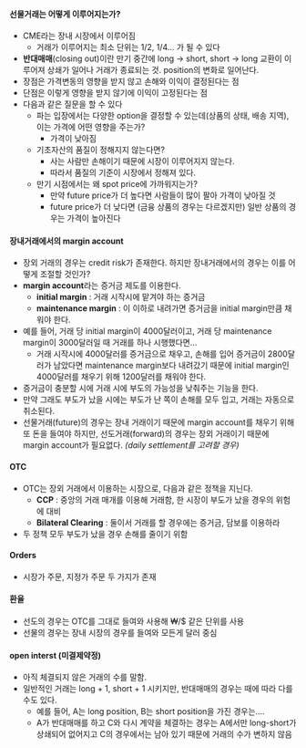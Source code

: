 #### 선물거래는 어떻게 이루어지는가?
- CME라는 장내 시장에서 이루어짐
	- 거래가 이루어지는 최소 단위는 1/2, 1/4... 가 될 수 있다
- **반대매매**(closing out)이란 만기 중간에 long -> short, short -> long 교환이 이루어져 상쇄가 일어나 거래가 종료되는 것. position의 변화로 일어난다.
- 장점은 가격변동의 영향을 받지 않고 손해와 이익이 결정된다는 점
- 단점은 이렇게 영향을 받지 않기에 이익이 고정된다는 점
- 다음과 같은 질문을 할 수 있다
	- 파는 입장에서는 다양한 option을 결정할 수 있는데(상품의 상태, 배송 지역), 이는 가격에 어떤 영향을 주는가?
		- 가격이 낮아짐
	- 기초자산의 품질이 정해지지 않는다면?
		- 사는 사람만 손해이기 때문에 시장이 이루어지지 않는다.
		- 따라서 품질의 기준이 시장에서 정해져 있다. 
	- 만기 시점에서는 왜 spot price에 가까워지는가?
		- 만약 future price가 더 높다면 사람들이 많이 팔아 가격이 낮아질 것
		- future price가 더 낮다면 (금융 상품의 경우는 다르겠지만) 일반 상품의 경우는 가격이 높아진다
#### 장내거래에서의 margin account
- 장외 거래의 경우는 credit risk가 존재한다. 하지만 장내거래에서의 경우는 이를 어떻게 조절할 것인가?
- **margin account**라는 증거금 제도를 이용한다.
	- **initial margin** : 거래 시작시에 맡겨야 하는 증거금
	- **maintenance margin** : 이 이하로 내려가면 증거금을 initial margin만큼 채워야 한다.
- 예를 들어, 거래 당 initial margin이 4000달러이고, 거래 당 maintenance margin이 3000달러일 때 거래를 하나 시행했다면...
	- 거래 시작시에 4000달러를 증거금으로 채우고, 손해를 입어 증거금이 2800달러가 남았다면 maintenance margin보다 내려갔기 때문에 initial margin인 4000달러를 채우기 위해 1200달러를 채워야 한다.
- 증거금이 충분할 시에 거래 시에 부도의 가능성을 낮춰주는 기능을 한다.
- 만약 그래도 부도가 났을 시에는 부도가 난 쪽이 손해를 모두 입고, 거래는 자동으로 취소된다.
- 선물거래(future)의 경우는 장내 거래이기 때문에 margin account를 채우기 위해 또 돈을 들여야 하지만, 선도거래(forward)의 경우는 장외 거래이기 때문에 margin account가 필요없다. *(daily settlement를 고려할 경우)*
#### OTC
- OTC는 장외 거래에서 이용하는 시장으로, 다음과 같은 정책을 지닌다.
	- **CCP** : 중앙의 거래 매개를 이용해 거래함, 한 시장이 부도가 났을 경우의 위험에 대비
	- **Bilateral Clearing** : 둘이서 거래를 할 경우에는 증거금, 담보를 이용하라
- 두 정책 모두 부도가 났을 경우 손해를 줄이기 위함
#### Orders
- 시장가 주문, 지정가 주문 두 가지가 존재
#### 환율
- 선도의 경우는 OTC를 그대로 들여와 사용해 ₩/$ 같은 단위를 사용
- 선물의 경우는 장내 시장의 경우를 들여와 모든게 달러 중심
#### open interst (미결제약정)
- 아직 체결되지 않은 거래의 수를 말함.
- 일반적인 거래는 long + 1, short + 1 시키지만, 반대매매의 경우는 때에 따라 다를 수도 있다.
	- 예를 들어, A는 long position, B는 short position을 가진 경우는....
	- A가 반대매매를 하고 C와 다시 계약을 체결하는 경우는 A에서만 long-short가 상쇄되어 없어지고 C의 경우에서는 남아 있기 때문에 거래의 수가 변하지 않음